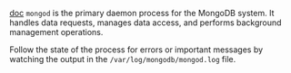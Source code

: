 [doc](https://www.mongodb.com/docs/manual/reference/program/mongod/#mongodb-binary-bin.mongod)
`mongod` is the primary daemon process for the MongoDB system. It handles data requests, manages data access, and performs background management operations.

Follow the state of the process for errors or important messages by watching the output in the `/var/log/mongodb/mongod.log` file.